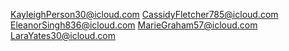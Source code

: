KayleighPerson30@icloud.com
CassidyFletcher785@icloud.com
EleanorSingh836@icloud.com
MarieGraham57@icloud.com
LaraYates30@icloud.com



